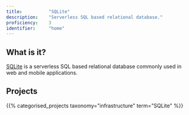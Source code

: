 ```yaml
---
title: 			"SQLite"
description: 	"Serverless SQL based relational database."
proficiency:	3
identifier:		"home"
---
```


## What is it?
[SQLite](https://www.sqlite.org/) is a serverless SQL based relational database commonly used in web and mobile applications.

## Projects
{{% categorised_projects taxonomy="infrastructure" term="SQLite" %}}